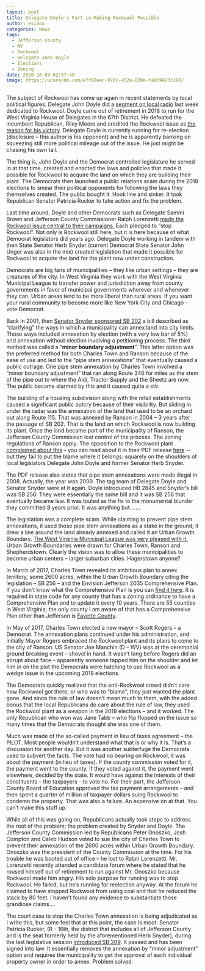 ```yaml
---
layout: post
title: Delegate Doyle's Part in Making Rockwool Possible
author: esimon
categories: News
tags:
  - Jefferson County
  - WV
  - Rockwool
  - Delegate John Doyle
  - Elections
  - Zoning
date: 2020-10-03 02:57:49
image: https://ucarecdn.com/e7f82eec-970c-452a-839e-fa969423c198/
---
```

The subject of Rockwool has come up again in recent statements by local political figures.  Delegate John Doyle did a [segment on local radio](https://www.talkradiowrnr.com/local-talk-show-programs/2020/09/rob-dave-show-9-17-20-john-doyle-michael-zarin-craig-blair-eric-householder-fred-albert/) last week dedicated to Rockwool.  Doyle came out of retirement in 2018 to run for the West Virginia House of Delegates in the 67th District.  He defeated the incumbent Republican, Riley Moore and credited the Rockwool issue as [the reason for his victory](https://www.heraldmailmedia.com/news/tri_state/west_virginia/w-va-candidates-rockwool-a-major-factor-in-election/article_0584f824-05c8-5bfb-9b9f-7bc8b5aff47e.html).  Delegate Doyle is currently running for re-election (disclosure – this author is his opponent) and he is apparently banking on squeezing still more political mileage out of the issue.  He just might be chasing his own tail.

The thing is, John Doyle and the Democrat controlled legislature he served in at that time, created and enacted the laws and policies that made it possible for Rockwool to acquire the land on which they are building their plant. The Democrats then launched a public relations scam during the 2018 elections to smear their political opponents for following the laws they themselves created.  The public bought it.  Hook line and sinker.  It took Republican Senator Patricia Rucker to take action and fix the problem.

Last time around, Doyle and other Democrats such as Delegate Sammi Brown and Jefferson County Commissioner Ralph Lorenzetti [made the Rockwool issue central to their campaigns.](https://www.heraldmailmedia.com/news/tri_state/west_virginia/w-va-candidates-rockwool-a-major-factor-in-election/article_0584f824-05c8-5bfb-9b9f-7bc8b5aff47e.html)  Each pledged to “stop Rockwool”.  Not only is Rockwool still here, but it is here because of what Democrat legislators did years ago. Delegate Doyle working in tandem with then State Senator Herb Snyder (current Democrat State Senator John Unger was also in the mix) created legislation that made it possible for Rockwool to acquire the land for the plant now under construction. 

Democrats are big fans of municipalities – they like urban settings – they are creatures of the city.  In West Virginia they work with the West Virginia Municipal League to transfer power and jurisdiction away from county governments in favor of municipal governments wherever and whenever they can.  Urban areas tend to be more liberal than rural areas.  If you want your rural community to become more like New York City and Chicago – vote Democrat.

Back in 2001, then [Senator Snyder sponsored SB 202](http://wvlegislature.gov/Bill_Status/bills_text.cfm?billdoc=sb202%20intr.htm&yr=2001&sesstype=RS&i=202) a bill described as “clarifying” the ways in which a municipality can annex land into city limits. Those ways included annexation by election (with a very low bar of 5%) and annexation without election involving a petitioning process.  The third method was called a “**minor boundary adjustment**”.  This latter option was the preferred method for both Charles Town and Ranson because of the ease of use and led to the “pipe stem annexations” that eventually caused a public outrage.  One pipe stem annexation by Charles Town involved a “minor boundary adjustment” that ran along Route 340 for miles as the stem of the pipe out to where the Aldi, Tractor Supply and the Sheetz are now.   The public became alarmed by this and it caused quite a stir.

The building of a housing subdivision along with the retail establishments caused a significant public outcry because of their visibility.  But sliding in under the radar was the annexation of the land that used to be an orchard out along Route 115.  That was annexed by Ranson in 2004 – 3 years after the passage of SB 202.  That is the land on which Rockwool is now building its plant.  Once the land became part of the municipality of Ranson, the Jefferson County Commission lost control of the process.  The zoning regulations of Ranson apply.  The opposition to the Rockwool plant [complained about this](https://www.jeffersoncountyfoundation.org/wp-content/uploads/2020/06/Rezoning-fact-sheet.history.pdf) – you can read about it in their PDF release [here](https://www.jeffersoncountyfoundation.org/wp-content/uploads/2020/06/Rezoning-fact-sheet.history.pdf) -- but they fail to put the blame where it belongs: squarely on the shoulders of local legislators Delegate John Doyle and former Senator Herb Snyder. 

The PDF release also states that pipe stem annexations were made illegal in 2008.  Actually, the year was 2009.  The tag team of Delegate Doyle and Senator Snyder were at it again.  Doyle introduced HB 2845 and Snyder’s bill was SB 256.  They were essentially the same bill and it was SB 256 that eventually became law.  It was touted as the fix to the monumental blunder they committed 8 years prior.  It was anything but…….

The legislation was a complete scam.  While claiming to prevent pipe stem annexations, it used those pipe stem annexations as a stake in the ground; it drew a line around the land already annexed and called it an Urban Growth Boundary.  [The West Virginia Municipal League was very pleased with it.](https://ghostofjefferson.com/assets/blog/Legislative_Report_04.pdf)  Urban Growth Boundaries were drawn for Charles Town, Ranson and Shepherdstown.  Clearly the vision was to allow these municipalities to become urban centers – larger suburban cities.  Hagerstown anyone?

In March of 2017, Charles Town revealed its ambitious plan to annex territory, some 2600 acres, within the Urban Growth Boundary citing the legislation – SB 256 – and the Envision Jefferson 2035 Comprehensive Plan.  If you don’t know what the Comprehensive Plan is you can [find it here](http://www.jeffersoncountywv.org/home/showdocument?id=2219).  It is required in state code for any county that has a zoning ordinance to have a Comprehensive Plan and to update it every 10 years.  There are 55 counties in West Virginia; the only county I am aware of that has a Comprehensive Plan other than Jefferson is [Fayette County](https://fayettecounty.wv.gov/zoning/Pages/default.aspx). 

In May of 2017, Charles Town elected a new mayor – Scott Rogers – a Democrat.  The annexation plans continued under his administration, and initially Mayor Rogers embraced the Rockwool plant and its plans to come to the city of Ranson.  US Senator Joe Manchin (D – WV) was at the ceremonial ground breaking event – shovel in hand.  It wasn’t long before Rogers did an abrupt about face – apparently someone tapped him on the shoulder and let him in on the plot the Democrats were hatching to use Rockwool as a wedge issue in the upcoming 2018 elections.

The Democrats quickly realized that the anti-Rockwool crowd didn’t care how Rockwool got there, or who was to “blame”, they just wanted the plant gone.  And since the rule of law doesn’t mean much to them, with the added bonus that the local Republicans do care about the rule of law, they used the Rockwool plant as a weapon in the 2018 elections – and it worked.  The only Republican who won was Jane Tabb – who flip flopped on the issue so many times that the Democrats thought she was one of them.

Much was made of the so-called payment in lieu of taxes agreement – the PILOT.  Most people wouldn’t understand what that is or why it is.  That’s a discussion for another day.  But it was another subterfuge the Democrats used to subvert the facts.  The vote had no bearing on Rockwool, it was about the payment (in lieu of taxes).  If the county commission voted for it, the payment went to the county.  If they voted against it, the payment went elsewhere, decided by the state.  It would have against the interests of their constituents – the taxpayers - to vote no.  For their part, the Jefferson County Board of Education approved the tax payment arrangements – and then spent a quarter of million of taxpayer dollars suing Rockwool to condemn the property.  That was also a failure.  An expensive on at that. You can’t make this stuff up.

While all of this was going on, Republicans actually took steps to address the root of the problem; the problem created by Snyder and Doyle.  The Jefferson County Commission led by Republicans Peter Onoszko, Josh Compton and Caleb Hudson voted to sue the city of Charles Town to prevent their annexation of the 2600 acres within Urban Growth Boundary.  Onoszko was the president of the County Commission at the time.  For his trouble he was booted out of office – he lost to Ralph Lorenzetti.  Mr. Lorenzetti recently attended a candidate forum where he stated that he roused himself out of retirement to run against Mr. Onoszko because Rockwool made him angry.  His sole purpose for running was to stop Rockwool.  He failed, but he’s running for reelection anyway.  At the forum he claimed to have stopped Rockwool from using coal and that he reduced the stack by 80 feet.  I haven’t found any evidence to substantiate those grandiose claims….

The court case to stop the Charles Town annexation is being adjudicated as I write this, but some feel that at this point, the case is moot.  Senator Patricia Rucker, (R - 16th, the district that includes all of Jefferson County and is the seat formerly held by the aforementioned Herb Snyder), during the last legislative session [introduced SB 209](http://wvlegislature.gov/Bill_Status/bills_text.cfm?billdoc=SB209%20SUB1%20ENR.htm&yr=2020&sesstype=RS&i=209).  It passed and has been signed into law.  It essentially removes the annexation by “minor adjustment” option and requires the municipality to get the approval of each individual property owner in order to annex.   Problem solved.